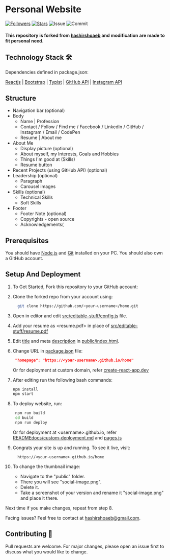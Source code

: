 <!-- PROJECT LOGO -->

# Personal Website

[![Followers](https://img.shields.io/github/followers/AlbertLin0327?style=social)](https://github.com/AlbertLin0327)
[![Stars](https://img.shields.io/github/stars/AlbertLin0327?style=social)](https://github.com/AlbertLin0327)
![Issue](https://img.shields.io/github/issues/AlbertLin0327/Personal-Website)
![Commit](https://img.shields.io/github/last-commit/AlbertLin0327/Personal-Website)

#### This repository is forked from [hashirshoaeb](https://github.com/hashirshoaeb/home) and modification are made to fit personal need.

## Technology Stack 🛠

Dependencies defined in package.json:

[Reactjs](https://reactjs.org/)
| [Bootstrap](https://getbootstrap.com/)
| [Typist](https://github.com/jstejada/react-typist)
| [GitHub API](https://developer.github.com/v3/repos/)
| [Instagram API](https://www.instagram.com/developer/embedding/)

## Structure

-   Navigation bar (optional)
-   Body
    -   Name | Profession
    -   Contact / Follow / Find me / Facebook / LinkedIn / GitHub / Instagram / Email / CodePen
    -   Resume | About me
-   About Me
    -   Display picture (optional)
    -   About myself, my Interests, Goals and Hobbies
    -   Things I'm good at (Skills)
    -   Resume button
-   Recent Projects (using GitHub API) (optional)
-   Leadership (optional)
    -   Paragraph
    -   Carousel images
-   Skills (optional)
    -   Technical Skills
    -   Soft Skills
-   Footer
    -   Footer Note (optional)
    -   Copyrights - open source
    -   Acknowledgements(

## Prerequisites

You should have [Node.js](https://nodejs.org/en/) and [Git](https://git-scm.com/) installed on your PC. You should also own a GitHub account.

## Setup And Deployment

1. To Get Started, Fork this repository to your GitHub account:
2. Clone the forked repo from your account using:

    ```bash
      git clone https://github.com/<your-username>/home.git
    ```

3. Open in editor and edit [src/editable-stuff/config.js](./src/editable-stuff/config.js) file.

4. Add your resume as <resume.pdf> in place of [src/editable-stuff/resume.pdf](./src/editable-stuff/)

5. Edit [title](./public/index.html#L34) and meta [description](./public/index.html#L13) in [public/index.html](./public/index.html).
6. Change URL in [package.json](./package.json) file:

    ```json
     "homepage": "https://<your-username>.github.io/home"
    ```

    Or for deployment at custom domain, refer [create-react-app.dev](https://create-react-app.dev/docs/deployment/#step-1-add-homepage-to-packagejson)

7. After editing run the following bash commands:

    ```bash
    npm install
    npm start
    ```

8. To deploy website, run:

    ```bash
     npm run build
     cd build
     npm run deploy
    ```

    Or for deployment at \<username>.github.io, refer [READMEdocs/custom-deployment.md](./custom-deployment.md) and [pages.js](./pages.js)

9. Congrats your site is up and running. To see it live, visit:

    ```https
      https://<your-username>.github.io/home
    ```

10. To change the thumbnail image:

    - Navigate to the "public" folder.
    - There you will see "social-image.png".
    - Delete it.
    - Take a screenshot of your version and rename it "social-image.png" and place it there.

Next time if you make changes, repeat from step 8.

Facing issues? Feel free to contact at hashirshoaeb@gmail.com.

## Contributing 🙌

Pull requests are welcome. For major changes, please open an issue first to discuss what you would like to change.

